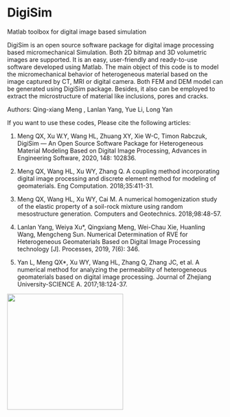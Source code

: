 # DigiSim
Matlab toolbox for digital image based simulation 

DigiSim is an open source software package for digital image processing based micromechanical Simulation. Both 2D bitmap and 3D volumetric images are supported. It is an easy, user-friendly and ready-to-use software developed using Matlab. The main object of this code is to model the micromechanical behavior of heterogeneous material based on the image captured by CT, MRI or digital camera. Both FEM and DEM model can be generated using DigiSim package. Besides, it also can be employed to extract the microstructure of material like inclusions, pores and cracks. 

Authors: Qing-xiang Meng , Lanlan Yang, Yue Li,  Long Yan

If you want to use these codes, Please cite the following articles:

1. Meng QX, Xu W.Y, Wang HL, Zhuang XY, Xie W-C, Timon Rabczuk, DigiSim — An Open Source Software Package for Heterogeneous Material Modeling Based on Digital Image Processing, Advances in Engineering Software, 2020, 148: 102836.

2. Meng QX, Wang HL, Xu WY, Zhang Q. A coupling method incorporating digital image processing and discrete element method for modeling of geomaterials. Eng Computation. 2018;35:411-31.

3. Meng QX, Wang HL, Xu WY, Cai M. A numerical homogenization study of the elastic property of a soil-rock mixture using random mesostructure generation. Computers and Geotechnics. 2018;98:48-57.

4. Lanlan Yang, Weiya Xu*, Qingxiang Meng, Wei-Chau Xie, Huanling Wang, Mengcheng Sun. Numerical Determination of RVE for Heterogeneous Geomaterials Based on Digital Image Processing technology [J]. Processes, 2019, 7(6): 346.

5. Yan L, Meng QX*, Xu WY, Wang HL, Zhang Q, Zhang JC, et al. A numerical method for analyzing the permeability of heterogeneous geomaterials based on digital image processing. Journal of Zhejiang University-SCIENCE A. 2017;18:124-37.


<a href="11"> <img src="https://github.com/taichi-dev/public_files/raw/master/taichi/fractal_code.png" height="270px"></a>
